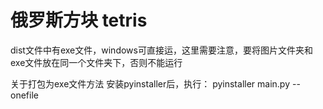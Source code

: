 # 俄罗斯方块 tetris

dist文件中有exe文件，windows可直接运，这里需要注意，要将图片文件夹和exe文件放在同一个文件夹下，否则不能运行


关于打包为exe文件方法
安装pyinstaller后，执行： pyinstaller main.py --onefile


